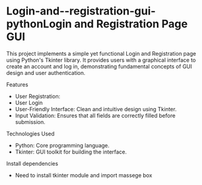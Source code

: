 # Login-and--registration-gui-pythonLogin and Registration Page GUI
 This project implements a simple yet functional Login and Registration page using Python's Tkinter library. It provides users with a graphical interface to create an account and log in, demonstrating fundamental concepts of GUI design and user authentication.

 Features
- User Registration:
- User Login
- User-Friendly Interface: Clean and intuitive design using Tkinter.
- Input Validation: Ensures that all fields are correctly filled before submission.

Technologies Used
- Python: Core programming language.
- Tkinter: GUI toolkit for building the interface.
 
Install dependencies
- Need to install tkinter module and import massege box
